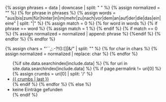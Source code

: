 {% assign phrases = data | downcase | split: " " %}
{% assign normalized = "" %}
{% for phrase in phrases %}
    {% assign words = "aus|bis|zum|für|hinter|in|im|mehr|zu|nach|vor|dem|an|auf|der|die|das|ein|eine" | split: "|" %}
    {% assign match = 0 %}
    {% for word in words %}
        {% if phrase == word %}
            {% assign match = 1 %}
        {% endif %} 
        {% if match == 0 %}
            {% assign normalized =  normalized | append: phrase %}
        {%endif %}
    {% endfor %}
{% endfor %}


{% assign chars = "'`´,;.-?!():[]|&/" | split: "" %}
{% for char in chars %}
  {% assign normalized = normalized | replace: char %}
{% endfor %}


<ul>
{%if site.data.searchindex[include.data] %}
    {% for uri in site.data.searchindex[include.data] %}
        {% if page.permalink != uri[0] %}
            {% assign crumbs = uri[0] | split: '/' %}
            <li><a href="{{ uri[0] }}">{{ crumbs | last }}</a></li>
        {% endif %}
    {% endfor %}
{% else %}
    <li>keine Einträge gefunden</li>
{% endif %}
</ul>
